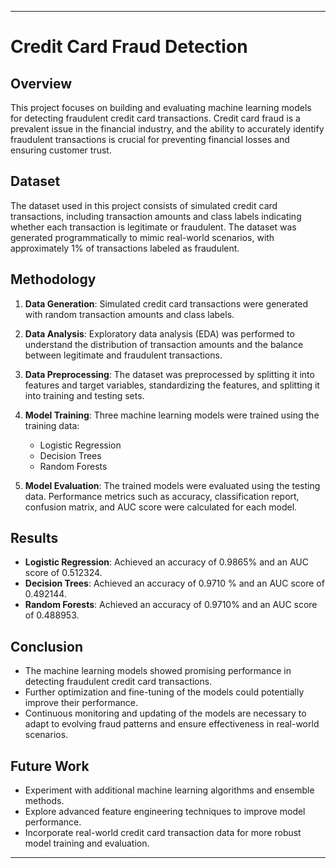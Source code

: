 

---

# Credit Card Fraud Detection

## Overview

This project focuses on building and evaluating machine learning models for detecting fraudulent credit card transactions. Credit card fraud is a prevalent issue in the financial industry, and the ability to accurately identify fraudulent transactions is crucial for preventing financial losses and ensuring customer trust.

## Dataset

The dataset used in this project consists of simulated credit card transactions, including transaction amounts and class labels indicating whether each transaction is legitimate or fraudulent. The dataset was generated programmatically to mimic real-world scenarios, with approximately 1% of transactions labeled as fraudulent.

## Methodology

1. **Data Generation**: Simulated credit card transactions were generated with random transaction amounts and class labels.

2. **Data Analysis**: Exploratory data analysis (EDA) was performed to understand the distribution of transaction amounts and the balance between legitimate and fraudulent transactions.

3. **Data Preprocessing**: The dataset was preprocessed by splitting it into features and target variables, standardizing the features, and splitting it into training and testing sets.

4. **Model Training**: Three machine learning models were trained using the training data:
   - Logistic Regression
   - Decision Trees
   - Random Forests

5. **Model Evaluation**: The trained models were evaluated using the testing data. Performance metrics such as accuracy, classification report, confusion matrix, and AUC score were calculated for each model.

## Results

- **Logistic Regression**: Achieved an accuracy of 0.9865% and an AUC score of 0.512324.
- **Decision Trees**: Achieved an accuracy of  0.9710 % and an AUC score of 0.492144.
- **Random Forests**: Achieved an accuracy of 0.9710% and an AUC score of 0.488953.

## Conclusion

- The machine learning models showed promising performance in detecting fraudulent credit card transactions.
- Further optimization and fine-tuning of the models could potentially improve their performance.
- Continuous monitoring and updating of the models are necessary to adapt to evolving fraud patterns and ensure effectiveness in real-world scenarios.

## Future Work

- Experiment with additional machine learning algorithms and ensemble methods.
- Explore advanced feature engineering techniques to improve model performance.
- Incorporate real-world credit card transaction data for more robust model training and evaluation.

---

